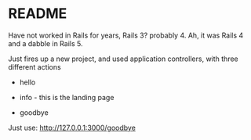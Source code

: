 # README

Have not worked in Rails for years, Rails 3? probably 4. Ah, it was Rails 4 and a dabble in Rails 5.

Just fires up a new project, and used application controllers, with three different actions


* hello

* info - this is the landing page

* goodbye

Just use: http://127.0.0.1:3000/goodbye 